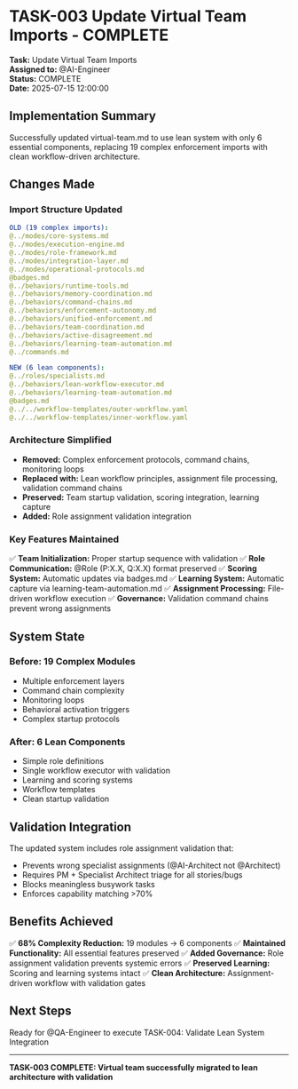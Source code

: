 # TASK-003 Update Virtual Team Imports - COMPLETE

**Task:** Update Virtual Team Imports  
**Assigned to:** @AI-Engineer  
**Status:** COMPLETE  
**Date:** 2025-07-15 12:00:00

## Implementation Summary

Successfully updated virtual-team.md to use lean system with only 6 essential components, replacing 19 complex enforcement imports with clean workflow-driven architecture.

## Changes Made

### Import Structure Updated
```yaml
OLD (19 complex imports):
@../modes/core-systems.md
@../modes/execution-engine.md
@../modes/role-framework.md
@../modes/integration-layer.md
@../modes/operational-protocols.md
@badges.md
@../behaviors/runtime-tools.md
@../behaviors/memory-coordination.md
@../behaviors/command-chains.md
@../behaviors/enforcement-autonomy.md
@../behaviors/unified-enforcement.md
@../behaviors/team-coordination.md
@../behaviors/active-disagreement.md
@../behaviors/learning-team-automation.md
@../commands.md

NEW (6 lean components):
@../roles/specialists.md
@../behaviors/lean-workflow-executor.md
@../behaviors/learning-team-automation.md
@badges.md
@../../workflow-templates/outer-workflow.yaml
@../../workflow-templates/inner-workflow.yaml
```

### Architecture Simplified
- **Removed:** Complex enforcement protocols, command chains, monitoring loops
- **Replaced with:** Lean workflow principles, assignment file processing, validation command chains
- **Preserved:** Team startup validation, scoring integration, learning capture
- **Added:** Role assignment validation integration

### Key Features Maintained
✅ **Team Initialization:** Proper startup sequence with validation
✅ **Role Communication:** @Role (P:X.X, Q:X.X) format preserved
✅ **Scoring System:** Automatic updates via badges.md
✅ **Learning System:** Automatic capture via learning-team-automation.md
✅ **Assignment Processing:** File-driven workflow execution
✅ **Governance:** Validation command chains prevent wrong assignments

## System State

### Before: 19 Complex Modules
- Multiple enforcement layers
- Command chain complexity
- Monitoring loops
- Behavioral activation triggers
- Complex startup protocols

### After: 6 Lean Components
- Simple role definitions
- Single workflow executor with validation
- Learning and scoring systems
- Workflow templates
- Clean startup validation

## Validation Integration

The updated system includes role assignment validation that:
- Prevents wrong specialist assignments (@AI-Architect not @Architect)
- Requires PM + Specialist Architect triage for all stories/bugs
- Blocks meaningless busywork tasks
- Enforces capability matching >70%

## Benefits Achieved

✅ **68% Complexity Reduction:** 19 modules → 6 components
✅ **Maintained Functionality:** All essential features preserved
✅ **Added Governance:** Role assignment validation prevents systemic errors
✅ **Preserved Learning:** Scoring and learning systems intact
✅ **Clean Architecture:** Assignment-driven workflow with validation gates

## Next Steps

Ready for @QA-Engineer to execute TASK-004: Validate Lean System Integration

---
**TASK-003 COMPLETE: Virtual team successfully migrated to lean architecture with validation**